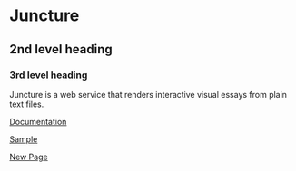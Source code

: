 # Juncture

## 2nd level heading

### 3rd level heading

Juncture is a web service that renders interactive visual essays from plain text files.  

[Documentation](help)

[Sample](https://www.google.com)

[New Page](new-page)
